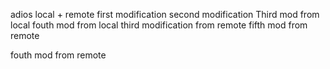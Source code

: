 adios local + remote
first modification
second modification
Third mod from local
fouth mod from local
third modification from remote
fifth mod from remote


fouth mod from remote
